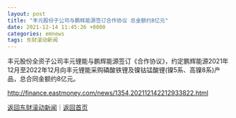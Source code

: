 ```yaml
---
layout: post
title: "丰元股份子公司与鹏辉能源签订合作协议 总金额约8亿元"
date: 2021-12-14 11:45:26 +0800
categories: emnews
tags: 东财滚动新闻
---
```


丰元股份全资子公司丰元锂能与鹏辉能源签订《合作协议》，约定鹏辉能源2021年12月至2022年12月向丰元锂能采购磷酸铁锂及镍钴锰酸锂(镍5系、高镍8系)产品，总合同金额约8亿元。

<http://finance.eastmoney.com/news/1354,202112142212933822.html>

[返回东财滚动新闻](//finews.withounder.com/emnews/)｜[返回首页](//finews.withounder.com/)